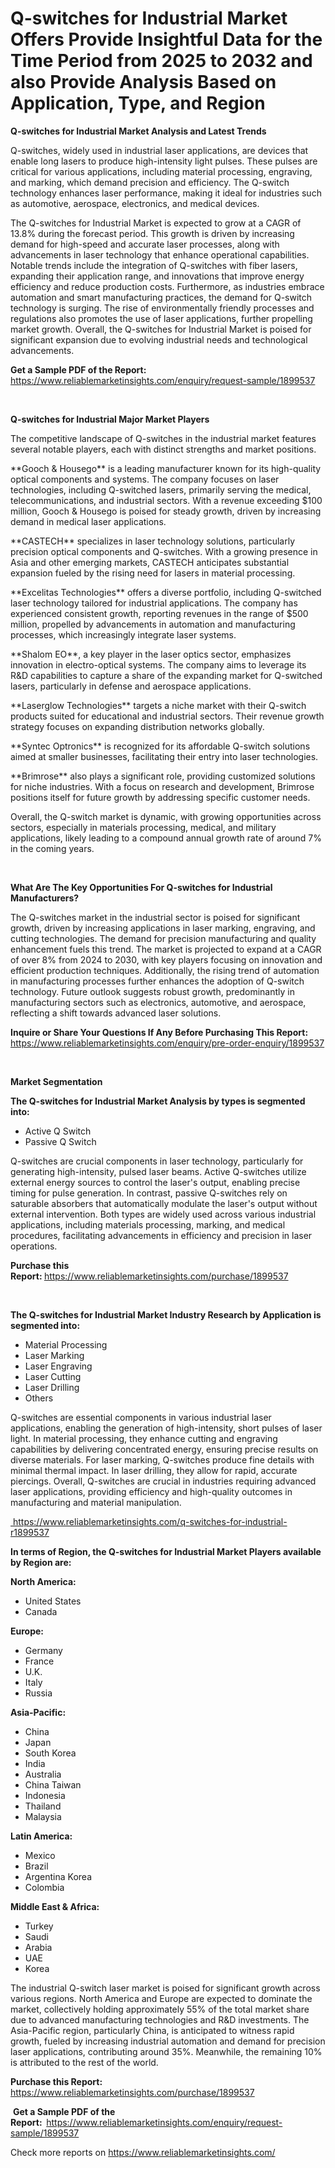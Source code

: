 <p><h1>Q-switches for Industrial Market Offers Provide Insightful Data for the Time Period from 2025 to 2032 and also Provide Analysis Based on Application, Type, and Region</h1></p><p><strong>Q-switches for Industrial Market Analysis and Latest Trends</strong></p>
<p><p>Q-switches, widely used in industrial laser applications, are devices that enable long lasers to produce high-intensity light pulses. These pulses are critical for various applications, including material processing, engraving, and marking, which demand precision and efficiency. The Q-switch technology enhances laser performance, making it ideal for industries such as automotive, aerospace, electronics, and medical devices.</p><p>The Q-switches for Industrial Market is expected to grow at a CAGR of 13.8% during the forecast period. This growth is driven by increasing demand for high-speed and accurate laser processes, along with advancements in laser technology that enhance operational capabilities. Notable trends include the integration of Q-switches with fiber lasers, expanding their application range, and innovations that improve energy efficiency and reduce production costs. Furthermore, as industries embrace automation and smart manufacturing practices, the demand for Q-switch technology is surging. The rise of environmentally friendly processes and regulations also promotes the use of laser applications, further propelling market growth. Overall, the Q-switches for Industrial Market is poised for significant expansion due to evolving industrial needs and technological advancements.</p></p>
<p><strong>Get a Sample PDF of the Report:&nbsp;</strong> <a href="https://www.reliablemarketinsights.com/enquiry/request-sample/1899537?utm_campaign=2287&utm_medium=2&utm_source=Github&utm_content=ia&utm_term=13022025&utm_id=q-switches-for-industrial">https://www.reliablemarketinsights.com/enquiry/request-sample/1899537</a></p>
<p>&nbsp;</p>
<p><strong>Q-switches for Industrial Major Market Players</strong></p>
<p><p>The competitive landscape of Q-switches in the industrial market features several notable players, each with distinct strengths and market positions. </p><p>**Gooch & Housego** is a leading manufacturer known for its high-quality optical components and systems. The company focuses on laser technologies, including Q-switched lasers, primarily serving the medical, telecommunications, and industrial sectors. With a revenue exceeding $100 million, Gooch & Housego is poised for steady growth, driven by increasing demand in medical laser applications.</p><p>**CASTECH** specializes in laser technology solutions, particularly precision optical components and Q-switches. With a growing presence in Asia and other emerging markets, CASTECH anticipates substantial expansion fueled by the rising need for lasers in material processing.</p><p>**Excelitas Technologies** offers a diverse portfolio, including Q-switched laser technology tailored for industrial applications. The company has experienced consistent growth, reporting revenues in the range of $500 million, propelled by advancements in automation and manufacturing processes, which increasingly integrate laser systems.</p><p>**Shalom EO**, a key player in the laser optics sector, emphasizes innovation in electro-optical systems. The company aims to leverage its R&D capabilities to capture a share of the expanding market for Q-switched lasers, particularly in defense and aerospace applications.</p><p>**Laserglow Technologies** targets a niche market with their Q-switch products suited for educational and industrial sectors. Their revenue growth strategy focuses on expanding distribution networks globally.</p><p>**Syntec Optronics** is recognized for its affordable Q-switch solutions aimed at smaller businesses, facilitating their entry into laser technologies.</p><p>**Brimrose** also plays a significant role, providing customized solutions for niche industries. With a focus on research and development, Brimrose positions itself for future growth by addressing specific customer needs.</p><p>Overall, the Q-switch market is dynamic, with growing opportunities across sectors, especially in materials processing, medical, and military applications, likely leading to a compound annual growth rate of around 7% in the coming years.</p></p>
<p>&nbsp;</p>
<p><strong>What Are The Key Opportunities For Q-switches for Industrial Manufacturers?</strong></p>
<p><p>The Q-switches market in the industrial sector is poised for significant growth, driven by increasing applications in laser marking, engraving, and cutting technologies. The demand for precision manufacturing and quality enhancement fuels this trend. The market is projected to expand at a CAGR of over 8% from 2024 to 2030, with key players focusing on innovation and efficient production techniques. Additionally, the rising trend of automation in manufacturing processes further enhances the adoption of Q-switch technology. Future outlook suggests robust growth, predominantly in manufacturing sectors such as electronics, automotive, and aerospace, reflecting a shift towards advanced laser solutions.</p></p>
<p><strong>Inquire or Share Your Questions If Any Before Purchasing This Report:</strong> <a href="https://www.reliablemarketinsights.com/enquiry/pre-order-enquiry/1899537?utm_campaign=2287&utm_medium=2&utm_source=Github&utm_content=ia&utm_term=13022025&utm_id=q-switches-for-industrial">https://www.reliablemarketinsights.com/enquiry/pre-order-enquiry/1899537</a></p>
<p>&nbsp;</p>
<p><strong>Market Segmentation</strong></p>
<p><strong>The Q-switches for Industrial Market Analysis by types is segmented into:</strong></p>
<p><ul><li>Active Q Switch</li><li>Passive Q Switch</li></ul></p>
<p><p>Q-switches are crucial components in laser technology, particularly for generating high-intensity, pulsed laser beams. Active Q-switches utilize external energy sources to control the laser's output, enabling precise timing for pulse generation. In contrast, passive Q-switches rely on saturable absorbers that automatically modulate the laser's output without external intervention. Both types are widely used across various industrial applications, including materials processing, marking, and medical procedures, facilitating advancements in efficiency and precision in laser operations.</p></p>
<p><strong>Purchase this Report:&nbsp;</strong><a href="https://www.reliablemarketinsights.com/purchase/1899537?utm_campaign=2287&utm_medium=2&utm_source=Github&utm_content=ia&utm_term=13022025&utm_id=q-switches-for-industrial">https://www.reliablemarketinsights.com/purchase/1899537</a></p>
<p>&nbsp;</p>
<p><strong>The Q-switches for Industrial Market Industry Research by Application is segmented into:</strong></p>
<p><ul><li>Material Processing</li><li>Laser Marking</li><li>Laser Engraving</li><li>Laser Cutting</li><li>Laser Drilling</li><li>Others</li></ul></p>
<p><p>Q-switches are essential components in various industrial laser applications, enabling the generation of high-intensity, short pulses of laser light. In material processing, they enhance cutting and engraving capabilities by delivering concentrated energy, ensuring precise results on diverse materials. For laser marking, Q-switches produce fine details with minimal thermal impact. In laser drilling, they allow for rapid, accurate piercings. Overall, Q-switches are crucial in industries requiring advanced laser applications, providing efficiency and high-quality outcomes in manufacturing and material manipulation.</p></p>
<p><a href="https://www.reliablemarketinsights.com/q-switches-for-industrial-r1899537?utm_campaign=2287&utm_medium=2&utm_source=Github&utm_content=ia&utm_term=13022025&utm_id=q-switches-for-industrial">&nbsp;https://www.reliablemarketinsights.com/q-switches-for-industrial-r1899537</a></p>
<p><strong>In terms of Region, the Q-switches for Industrial Market Players available by Region are:</strong></p>
<p>
    <p> <strong> North America: </strong>
        <ul>
            <li>United States</li>
            <li>Canada</li>
        </ul>
        </p> 
    <p> <strong> Europe: </strong>
        <ul>
            <li>Germany</li>
            <li>France</li>
            <li>U.K.</li>
            <li>Italy</li>
            <li>Russia</li>
        </ul>
        </p> 
    <p> <strong> Asia-Pacific: </strong>
        <ul>
            <li>China</li>
            <li>Japan</li>
            <li>South Korea</li>
            <li>India</li>
            <li>Australia</li>
            <li>China Taiwan</li>
            <li>Indonesia</li>
            <li>Thailand</li>
            <li>Malaysia</li>
        </ul>
        </p> 
    <p> <strong> Latin America: </strong>
        <ul>
            <li>Mexico</li>
            <li>Brazil</li>
            <li>Argentina Korea</li>
            <li>Colombia</li>
        </ul>
        </p> 
    <p> <strong> Middle East & Africa: </strong>
        <ul>
            <li>Turkey</li>
            <li>Saudi</li>
            <li>Arabia</li>
            <li>UAE</li>
            <li>Korea</li>
        </ul>
    </p>
    </p>
<p><p>The industrial Q-switch laser market is poised for significant growth across various regions. North America and Europe are expected to dominate the market, collectively holding approximately 55% of the total market share due to advanced manufacturing technologies and R&D investments. The Asia-Pacific region, particularly China, is anticipated to witness rapid growth, fueled by increasing industrial automation and demand for precision laser applications, contributing around 35%. Meanwhile, the remaining 10% is attributed to the rest of the world.</p></p>
<p><strong>Purchase this Report: </strong><a href="https://www.reliablemarketinsights.com/purchase/1899537?utm_campaign=2287&utm_medium=2&utm_source=Github&utm_content=ia&utm_term=13022025&utm_id=q-switches-for-industrial">https://www.reliablemarketinsights.com/purchase/1899537</a></p>
<p>&nbsp;<strong>Get a Sample PDF of the Report:&nbsp;&nbsp;</strong><a href="https://www.reliablemarketinsights.com/enquiry/request-sample/1899537?utm_campaign=2287&utm_medium=2&utm_source=Github&utm_content=ia&utm_term=13022025&utm_id=q-switches-for-industrial">https://www.reliablemarketinsights.com/enquiry/request-sample/1899537</a></p>
<p><strong></strong></p>
<p>Check more reports on <a href="https://www.reliablemarketinsights.com/?utm_campaign=2287&utm_medium=2&utm_source=Github&utm_content=ia&utm_term=13022025&utm_id=q-switches-for-industrial">https://www.reliablemarketinsights.com/</a></p>